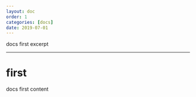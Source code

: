 ```yaml
---
layout: doc
order: 1
categories: [docs]
date: 2019-07-01
---
```


docs first excerpt

---

# first

docs first content